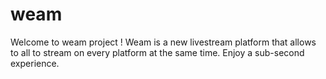 # weam
Welcome to weam project ! Weam is a new livestream platform that allows to all to stream on every platform at the same time. Enjoy a sub-second experience.
